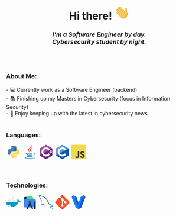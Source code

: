 <h1 align="center">Hi there! <img src="https://github.com/ABSphreak/ABSphreak/blob/master/gifs/Hi.gif" width="40"></h1>
<h3 align="center"><i>I'm a Software Engineer by day.<br>Cybersecurity student by night.</i></h3>

<br>
<br>
<h3 align="left">About Me:</h3>
- 💻 Currently work as a Software Engineer (backend)<br>
- 📚 Finishing up my Masters in Cybersecurity (focus in Information Security)<br>
- 📰 Enjoy keeping up with the latest in cybersecurity news 

<br>
<br>
<h3 align="left">Languages:</h3>

<div>
<img src="https://raw.githubusercontent.com/devicons/devicon/master/icons/python/python-original.svg" alt="python_icon" width="40" height="40"/>
<img src="https://raw.githubusercontent.com/devicons/devicon/master/icons/java/java-original.svg" alt="java_icon" width="40" height="40"/>
<img src="https://raw.githubusercontent.com/devicons/devicon/master/icons/csharp/csharp-original.svg" alt="csharp_icon" width="40" height="40"/>
<img src="https://raw.githubusercontent.com/devicons/devicon/master/icons/c/c-original.svg" alt="c_icon" width="40" height="40"/>
<img src="https://raw.githubusercontent.com/devicons/devicon/master/icons/javascript/javascript-original.svg" alt="javascript_icon" width="40" height="40"/>
</div>

<br>
<br>
<h3 align="left">Technologies:</h3>
<div>
<img src="https://raw.githubusercontent.com/devicons/devicon/master/icons/docker/docker-plain.svg" alt="docker_icon" width="40" height="40"/>
<img src="https://raw.githubusercontent.com/devicons/devicon/master/icons/androidstudio/androidstudio-original.svg" alt="androidstudio_icon" width="40" height="40"/>
<img src="https://raw.githubusercontent.com/devicons/devicon/master/icons/mysql/mysql-original.svg" alt="mysql_icon" width="40" height="40"/>
<img src="https://raw.githubusercontent.com/devicons/devicon/master/icons/git/git-original.svg" alt="git_icon" width="40" height="40"/>
<img src="https://raw.githubusercontent.com/devicons/devicon/master/icons/vagrant/vagrant-original.svg" alt="vagrant_icon" width="40" height="40"/>
</div> 
